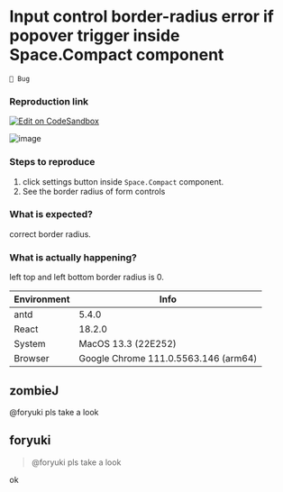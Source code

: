 # Input control border-radius error if popover trigger inside Space.Compact component

`🐛 Bug`

### Reproduction link

[![Edit on CodeSandbox](https://codesandbox.io/static/img/play-codesandbox.svg)](https://codesandbox.io/s/antd-reproduction-template-forked-9q4wc3)

![image](https://user-images.githubusercontent.com/11692935/230308303-d8e3d775-3112-433a-bf4a-f99a24db75df.png)

### Steps to reproduce

1. click settings button inside `Space.Compact` component.
2. See the border radius of form controls

### What is expected?

correct border radius.

### What is actually happening?

left top and left bottom border radius is 0.

| Environment | Info                                 |
| ----------- | ------------------------------------ |
| antd        | 5.4.0                                |
| React       | 18.2.0                               |
| System      | MacOS 13.3 (22E252)                  |
| Browser     | Google Chrome 111.0.5563.146 (arm64) |

<!-- generated by ant-design-issue-helper. DO NOT REMOVE -->

## zombieJ

@foryuki pls take a look

## foryuki

> @foryuki pls take a look

ok
